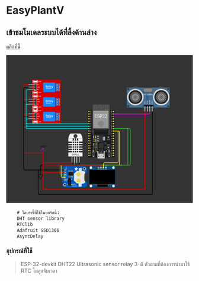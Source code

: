 # EasyPlantV

## เข้าชมโมเดลระบบได้ที่ลิ้งด้านล่าง
<a href="https://wokwi.com/projects/385159857817988097">คลิกที่นี้</a>

<img src="img/1.png">

        # ไลบรารี้ที่ใช้ในบอร์ดนี้:
        DHT sensor library
        RTClib
        Adafruit SSD1306
        AsyncDelay


### อุปกรณ์ที่ใช้
> ESP-32-devkit
> DHT22
> Ultrasonic sensor
> relay 3-4 ตัวตามที่ต้องการนำมาใช้
> RTC โมดูลจับเวลา